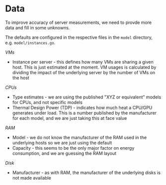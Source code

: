 # Data

To improve accuracy of server measurements, we need to provde more data and fill in some unknowns.

The defaults are configured in the respective files in the `model` directory, e.g. `model/instances.go`.

_VMs_

- Instance per server - this defines how many VMs are sharing a given host. This is just estimated at the moment. VM usages is calculated by dividing the impact of the underlying server by the number of VMs on the host

_CPUs_

- Type estimates - we are using the published "XYZ or equivalent" models for CPUs, and not specific models
- Thermal Design Power (TDP) - indicates how much heat a CPU/GPU generates under load. This is a number published by the manufacturer for each model, and we are just taking this at face value

_RAM_

- Model - we do not know the manufacturer of the RAM used in the underlying hosts so we are just using the default
- Capacity - this seems to be the only major factor on energy consumption, and we are guessing the RAM layout

_Disk_

- Manufacturer - as with RAM, the manufacturer of the underlying disks is not made available
